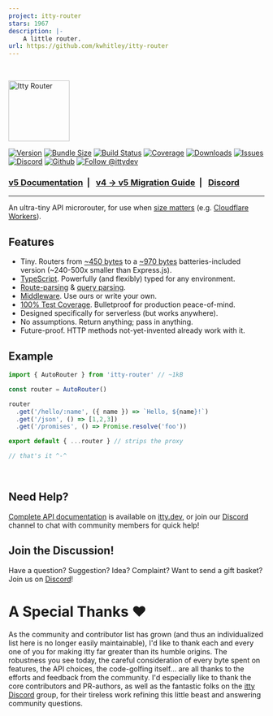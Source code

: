 ```yaml
---
project: itty-router
stars: 1967
description: |-
    A little router.
url: https://github.com/kwhitley/itty-router
---
```


<br />

<p>
  <a href="https://itty.dev/itty-router">
     <img src="https://github.com/kwhitley/itty-router/assets/865416/ed7de66a-b876-46a8-a65f-429dc6d3da20" alt="Itty Router" height="120" />
  </a>
<p>

[![Version](https://img.shields.io/npm/v/itty-router.svg?style=flat-square)](https://npmjs.com/package/itty-router)
[![Bundle Size](https://deno.bundlejs.com/?q=itty-router/Router&badge&badge-style=flat-square)](https://deno.bundlejs.com/?q=itty-router)
[![Build Status](https://img.shields.io/github/actions/workflow/status/kwhitley/itty-router/verify.yml?style=flat-square)](https://coveralls.io/github/kwhitley/itty-router)
[![Coverage](https://img.shields.io/coveralls/github/kwhitley/itty-router?style=flat-square)](https://coveralls.io/github/kwhitley/itty-router)
[![Downloads](https://img.shields.io/npm/dw/itty-router?style=flat-square)](https://npmjs.com/package/itty-router)
[![Issues](https://img.shields.io/github/issues/kwhitley/itty-router?style=flat-square)](https://coveralls.io/github/kwhitley/itty-router)
[![Discord](https://img.shields.io/discord/832353585802903572?label=Discord&logo=Discord&style=flat-square&logoColor=fff)](https://discord.gg/53vyrZAu9u)
[![Github](https://img.shields.io/github/stars/kwhitley/itty-router?style=social)](https://github.com/kwhitley/itty-router)
[![Follow @ittydev](https://img.shields.io/twitter/follow/ittydev.svg?style=social&label=Follow)](https://www.twitter.com/ittydev)

###  [v5 Documentation](https://itty.dev/itty-router) &nbsp;| &nbsp; [v4 -> v5 Migration Guide](https://itty.dev/itty-router/migrations/v4-v5) &nbsp;| &nbsp; [Discord](https://discord.gg/53vyrZAu9u)

---

An ultra-tiny API microrouter, for use when [size matters](https://github.com/TigersWay/cloudflare-playground) (e.g. [Cloudflare Workers](https://developers.cloudflare.com/workers/)).

## Features

- Tiny. Routers from [~450 bytes](https://itty.dev/itty-router/routers/ittyrouter) to a [~970 bytes](https://itty.dev/itty-router/routers/autorouter) batteries-included version (~240-500x smaller than Express.js).
- [TypeScript](https://itty.dev/itty-router/typescript). Powerfully (and flexibly) typed for any environment.
- [Route-parsing](https://itty.dev/itty-router/route-patterns) & [query parsing](https://itty.dev/itty-router/query-params).
- [Middleware](https://itty.dev/itty-router/middleware). Use ours or write your own.
- [100% Test Coverage](https://coveralls.io/github/kwhitley/itty-router?branch=v5.x). Bulletproof for production peace-of-mind.
- Designed specifically for serverless (but works anywhere).
- No assumptions. Return anything; pass in anything.
- Future-proof.  HTTP methods not-yet-invented already work with it.

## Example

```js
import { AutoRouter } from 'itty-router' // ~1kB

const router = AutoRouter()

router
  .get('/hello/:name', ({ name }) => `Hello, ${name}!`)
  .get('/json', () => [1,2,3])
  .get('/promises', () => Promise.resolve('foo'))

export default { ...router } // strips the proxy

// that's it ^-^
```

<br />

## Need Help?
[Complete API documentation](https://itty.dev/itty-router) is available on [itty.dev](https://itty.dev/itty-router), or join our [Discord](https://discord.gg/53vyrZAu9u) channel to chat with community members for quick help!

## Join the Discussion!
Have a question? Suggestion? Idea? Complaint? Want to send a gift basket? Join us on [Discord](https://discord.gg/53vyrZAu9u)!

# A Special Thanks :heart:

As the community and contributor list has grown (and thus an individualized list here is no longer easily maintainable), I'd like to thank each and every one of you for making itty far greater than its humble origins.  The robustness you see today, the careful consideration of every byte spent on features, the API choices, the code-golfing itself... are all thanks to the efforts and feedback from the community.  I'd especially like to thank the core contributors and PR-authors, as well as the fantastic folks on the [itty Discord](https://discord.gg/53vyrZAu9u) group, for their tireless work refining this little beast and answering community questions.



